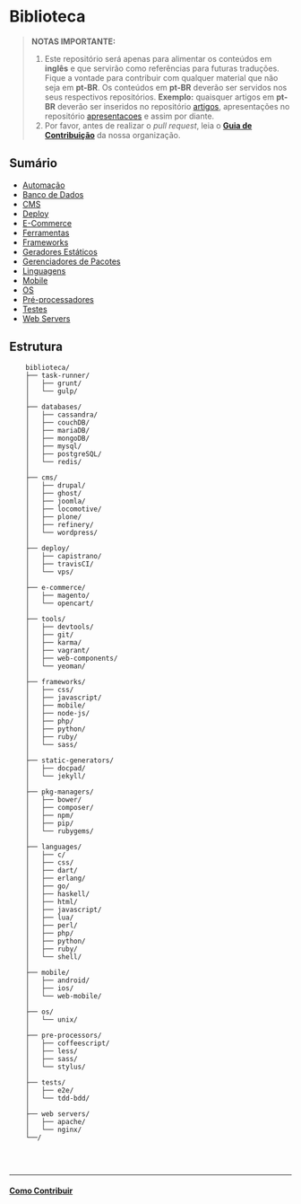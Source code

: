 # Biblioteca

> **NOTAS IMPORTANTE:**
>
> 1. Este repositório será apenas para alimentar os conteúdos em **inglês** e que servirão como referências para futuras traduções. Fique a vontade para contribuir com qualquer material que não seja em **pt-BR**. Os conteúdos em **pt-BR** deverão ser servidos nos seus respectivos repositórios.
> **Exemplo:** quaisquer artigos em **pt-BR** deverão ser inseridos no repositório [artigos](https://github.com/cerebrobr/artigos), apresentações no repositório [apresentacoes](https://github.com/cerebrobr/apresentacoes) e assim por diante.
> 2. Por favor, antes de realizar o _pull request_, leia o [**Guia de Contribuição**](https://github.com/cerebrobr/cerebro#como-contribuir) da nossa organização.

## Sumário

- [Automação](task-runner/)
- [Banco de Dados](databases/)
- [CMS](cms/)
- [Deploy](deploy/)
- [E-Commerce](e-commerce/)
- [Ferramentas](tools/)
- [Frameworks](frameworks/)
- [Geradores Estáticos](static-generators/)
- [Gerenciadores de Pacotes](pkg-managers/)
- [Linguagens](languages/)
- [Mobile](mobile/)
- [OS](os/)
- [Pré-processadores](pre-processors/)
- [Testes](tests/)
- [Web Servers](web-servers/)

## Estrutura

```
	biblioteca/ 
    ├── task-runner/
    │   ├── grunt/
    │   └── gulp/
    │   
    ├── databases/
    │   ├── cassandra/
    │   ├── couchDB/
    │   ├── mariaDB/
    │   ├── mongoDB/
    │   ├── mysql/
    │   ├── postgreSQL/
    │   └── redis/
    │   
	├── cms/
	│   ├── drupal/
	│   ├── ghost/
	│   ├── joomla/
	│   ├── locomotive/
	│   ├── plone/
	│   ├── refinery/
	│   └── wordpress/
	│   
    ├── deploy/
    │   ├── capistrano/
    │   ├── travisCI/
    │   └── vps/
 	│   
	├── e-commerce/
	│   ├── magento/
	│   └── opencart/
	│   
	├── tools/
	│   ├── devtools/
	│   ├── git/
	│   ├── karma/
	│   ├── vagrant/
	│   ├── web-components/
	│   └── yeoman/
	│   
	├── frameworks/
	│   ├── css/
	│   ├── javascript/
    │   ├── mobile/
	│   ├── node-js/
	│   ├── php/
	│   ├── python/
	│   ├── ruby/
	│   └── sass/
	│   
    ├── static-generators/
    │   ├── docpad/
    │   └── jekyll/
	│    
    ├── pkg-managers/
	│   ├── bower/
	│   ├── composer/
	│   ├── npm/
	│   ├── pip/
    │   └── rubygems/
	│   
	├── languages/
	│   ├── c/
    │   ├── css/
    │   ├── dart/
    │   ├── erlang/
    │   ├── go/
    │   ├── haskell/
	│   ├── html/
	│   ├── javascript/
    │   ├── lua/
    │   ├── perl/
	│   ├── php/
	│   ├── python/
	│   ├── ruby/
	│   └── shell/
    │
	├── mobile/
	│   ├── android/
	│   ├── ios/
	│   └── web-mobile/
    │
	├── os/
	│   └── unix/
    │
	├── pre-processors/
	│   ├── coffeescript/
	│   ├── less/
	│   ├── sass/
	│   └── stylus/
    │
	├── tests/	
    │   ├── e2e/
	│   └── tdd-bdd/
    │
	├── web servers/	
	│   ├── apache/
	│   └── nginx/
    └──/
	
```


<br/>

---

#### [Como Contribuir](https://github.com/cerebrobr/cerebro#como-contribuir)
